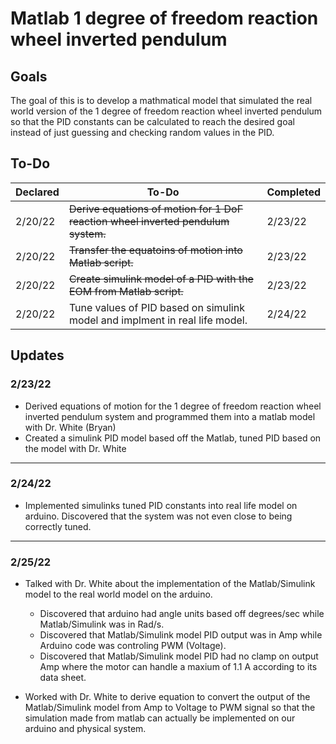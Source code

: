 # Matlab 1 degree of freedom reaction wheel inverted pendulum

## Goals
The goal of this is to develop a mathmatical model that simulated the real world version of the 1 degree of freedom reaction wheel inverted pendulum so that the PID constants can be calculated to reach the desired goal instead of just guessing and checking random values in the PID. 

## To-Do
| Declared | To-Do | Completed |
--- | --- | ---
| 2/20/22 | ~~Derive equations of motion for 1 DoF reaction wheel inverted pendulum system.~~ | 2/23/22
| 2/20/22 | ~~Transfer the equatoins of motion into Matlab script.~~ | 2/23/22
| 2/20/22 | ~~Create simulink model of a PID with the EOM from Matlab script.~~ | 2/23/22
| 2/20/22 | Tune values of PID based on simulink model and implment in real life model. | 2/24/22









## Updates 

### 2/23/22
- Derived equations of motion for the 1 degree of freedom reaction wheel inverted pendulum system and programmed them into a matlab model with Dr. White (Bryan)
- Created a simulink PID model based off the Matlab, tuned PID based on the model with Dr. White

---

### 2/24/22
- Implemented simulinks tuned PID constants into real life model on arduino. Discovered that the system was not even close to being correctly tuned.

---

### 2/25/22 
- Talked with Dr. White about the implementation of the Matlab/Simulink model to the real world model on the arduino.
    - Discovered that arduino had angle units based off degrees/sec while Matlab/Simulink was in Rad/s.
    - Discovered that Matlab/Simulink model PID output was in Amp while Arduino code was controling PWM (Voltage).
    - Discovered that Matlab/Simulink model PID had no clamp on output Amp where the motor can handle a maxium of 1.1 A according to its data sheet.

- Worked with Dr. White to derive equation to convert the output of the Matlab/Simulink model from Amp to Voltage to PWM signal so that the simulation made from matlab can actually be implemented on our arduino and physical system.
